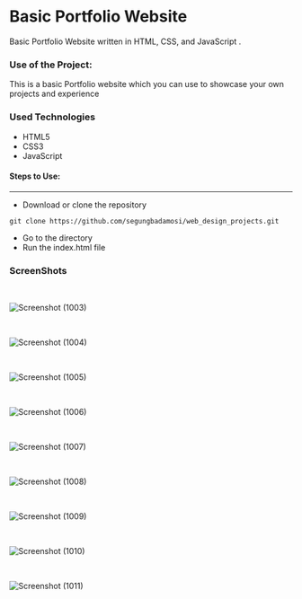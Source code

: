 <h1>Basic Portfolio Website</h1>

<p>Basic Portfolio Website written in HTML, CSS, and JavaScript .</p>

### Use of the Project:

<p>This is a basic Portfolio website which you can use to showcase your own projects and experience</p>

<h3>Used Technologies</h3>
<ul>
  <li>HTML5</li>
  <li>CSS3</li>
  <li>JavaScript</li>
</ul>

#### Steps to Use:

---

- Download or clone the repository

```
git clone https://github.com/segungbadamosi/web_design_projects.git
```

- Go to the directory
- Run the index.html file

<h3>ScreenShots</h3> 
<br>

![Screenshot (1003)](https://user-images.githubusercontent.com/75005433/124646849-cffde500-deb2-11eb-8503-cce4a70f337d.png)

<br>

![Screenshot (1004)](https://user-images.githubusercontent.com/75005433/124647036-0f2c3600-deb3-11eb-8238-5005d2a214f7.png)

<br>

![Screenshot (1005)](https://user-images.githubusercontent.com/75005433/124647044-13f0ea00-deb3-11eb-95a3-1e1a8fb1cb58.png)

<br>

![Screenshot (1006)](https://user-images.githubusercontent.com/75005433/124647048-14898080-deb3-11eb-96b4-d21fbcb0c462.png)

<br>

![Screenshot (1007)](https://user-images.githubusercontent.com/75005433/124647050-15221700-deb3-11eb-92d1-d5d93d09902a.png)

<br>

![Screenshot (1008)](https://user-images.githubusercontent.com/75005433/124647053-15baad80-deb3-11eb-8ebc-361335c402ac.png)

<br>

![Screenshot (1009)](https://user-images.githubusercontent.com/75005433/124647057-16534400-deb3-11eb-9665-e9d1bb3a6daa.png)

<br>

![Screenshot (1010)](https://user-images.githubusercontent.com/75005433/124647058-16ebda80-deb3-11eb-8c71-af9ecd500cc6.png)

<br>

![Screenshot (1011)](https://user-images.githubusercontent.com/75005433/124647060-17847100-deb3-11eb-9e05-237b01648739.png)